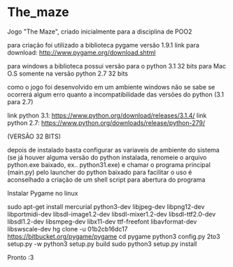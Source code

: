 # The_maze
Jogo "The Maze", criado inicialmente para a disciplina de POO2

para criação foi utilizado a biblioteca pygame versão 1.9.1
link para download: http://www.pygame.org/download.shtml

para windows a biblioteca possui versão para o python 3.1 32 bits
para Mac O.S somente na versão python 2.7 32 bits

como o jogo foi desenvolvido em um ambiente windows não se sabe se
ocorrerá algum erro quanto a incompatibilidade das versões do python
(3.1 para 2.7)

link python 3.1: https://www.python.org/download/releases/3.1.4/
link python 2.7: https://www.python.org/downloads/release/python-279/

(VERSÃO 32 BITS)

depois de instalado basta configurar as variaveis de ambiente do
sistema (se já houver alguma versão do python instalada, renomeie o
arquivo python.exe baixado, ex.. python31.exe)
e chamar o programa principal (main.py) pelo launcher do python baixado
para facilitar o uso é aconselhado a criação de um shell script para
abertura do programa

Instalar Pygame no linux

sudo apt-get install mercurial python3-dev libjpeg-dev libpng12-dev libportmidi-dev libsdl-image1.2-dev libsdl-mixer1.2-dev libsdl-ttf2.0-dev libsdl1.2-dev libsmpeg-dev libx11-dev ttf-freefont libavformat-dev libswscale-dev
hg clone -u 01b2cb16dc17 https://bitbucket.org/pygame/pygame
cd pygame
python3 config.py
2to3 setup.py -w
python3 setup.py build
sudo python3 setup.py install

Pronto :3
